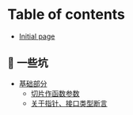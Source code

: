 # Table of contents

* [Initial page](README.md)

## 🚩 一些坑

* [基础部分](yi-xie-keng/ji-chu-bu-fen/README.md)
  * [切片作函数参数](yi-xie-keng/ji-chu-bu-fen/qie-pian-zuo-han-shu-can-shu.md)
  * [关于指针、接口类型断言](yi-xie-keng/ji-chu-bu-fen/guan-yu-zhi-zhen-jie-kou-lei-xing-duan-yan.md)

